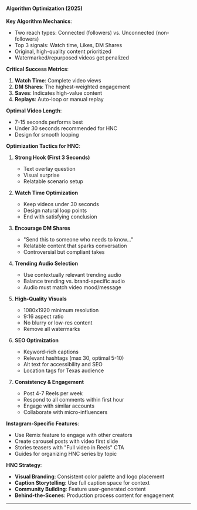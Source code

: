 #### Algorithm Optimization (2025)

**Key Algorithm Mechanics**:
- Two reach types: Connected (followers) vs. Unconnected (non-followers)
- Top 3 signals: Watch time, Likes, DM Shares
- Original, high-quality content prioritized
- Watermarked/repurposed videos get penalized

**Critical Success Metrics**:
1. **Watch Time**: Complete video views
2. **DM Shares**: The highest-weighted engagement
3. **Saves**: Indicates high-value content
4. **Replays**: Auto-loop or manual replay

**Optimal Video Length**:
- 7-15 seconds performs best
- Under 30 seconds recommended for HNC
- Design for smooth looping

**Optimization Tactics for HNC**:

1. **Strong Hook (First 3 Seconds)**
   - Text overlay question
   - Visual surprise
   - Relatable scenario setup

2. **Watch Time Optimization**
   - Keep videos under 30 seconds
   - Design natural loop points
   - End with satisfying conclusion

3. **Encourage DM Shares**
   - "Send this to someone who needs to know..."
   - Relatable content that sparks conversation
   - Controversial but compliant takes

4. **Trending Audio Selection**
   - Use contextually relevant trending audio
   - Balance trending vs. brand-specific audio
   - Audio must match video mood/message

5. **High-Quality Visuals**
   - 1080x1920 minimum resolution
   - 9:16 aspect ratio
   - No blurry or low-res content
   - Remove all watermarks

6. **SEO Optimization**
   - Keyword-rich captions
   - Relevant hashtags (max 30, optimal 5-10)
   - Alt text for accessibility and SEO
   - Location tags for Texas audience

7. **Consistency & Engagement**
   - Post 4-7 Reels per week
   - Respond to all comments within first hour
   - Engage with similar accounts
   - Collaborate with micro-influencers

**Instagram-Specific Features**:
- Use Remix feature to engage with other creators
- Create carousel posts with video first slide
- Stories teasers with "Full video in Reels" CTA
- Guides for organizing HNC series by topic

**HNC Strategy**:
- **Visual Branding**: Consistent color palette and logo placement
- **Caption Storytelling**: Use full caption space for context
- **Community Building**: Feature user-generated content
- **Behind-the-Scenes**: Production process content for engagement

---
